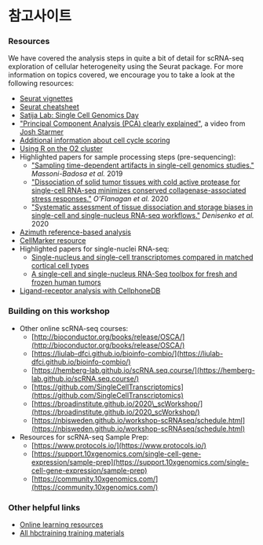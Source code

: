 # 참고사이트

### Resources

We have covered the analysis steps in quite a bit of detail for scRNA-seq exploration of cellular heterogeneity using the Seurat package. For more information on topics covered, we encourage you to take a look at the following resources:

* [Seurat vignettes](https://satijalab.org/seurat/vignettes.html)
* [Seurat cheatsheet](https://satijalab.org/seurat/essential_commands.html)
* [Satija Lab: Single Cell Genomics Day](https://satijalab.org/scgd21/)
* ["Principal Component Analysis \(PCA\) clearly explained"](https://www.youtube.com/watch?v=_UVHneBUBW0), a video from [Josh Starmer](https://twitter.com/joshuastarmer)
* [Additional information about cell cycle scoring](https://github.com/hbctraining/scRNA-seq_online/blob/master/lessons/cell_cycle_scoring.md)
* [Using R on the O2 cluster](https://hbctraining.github.io/Intro-to-Unix-QMB/lessons/R_on_o2.html)
* Highlighted papers for sample processing steps \(pre-sequencing\):
  * ["Sampling time-dependent artifacts in single-cell genomics studies."](https://genomebiology.biomedcentral.com/articles/10.1186/s13059-020-02032-0) _Massoni-Badosa et al._ 2019
  * ["Dissociation of solid tumor tissues with cold active protease for single-cell RNA-seq minimizes conserved collagenase-associated stress responses."](https://genomebiology.biomedcentral.com/articles/10.1186/s13059-019-1830-0) _O'Flanagan et al._ 2020
  * ["Systematic assessment of tissue dissociation and storage biases in single-cell and single-nucleus RNA-seq workflows."](https://genomebiology.biomedcentral.com/articles/10.1186/s13059-020-02048-6) _Denisenko et al._ 2020
* [Azimuth reference-based analysis](https://azimuth.hubmapconsortium.org/)
* [CellMarker resource](http://biocc.hrbmu.edu.cn/CellMarker/)
* Highlighted papers for single-nuclei RNA-seq:
  * [Single-nucleus and single-cell transcriptomes compared in matched cortical cell types](https://www.ncbi.nlm.nih.gov/pmc/articles/PMC6306246/)
  * [A single-cell and single-nucleus RNA-Seq toolbox for fresh and frozen human tumors](https://www.nature.com/articles/s41591-020-0844-1)
* [Ligand-receptor analysis with CellphoneDB](https://www.nature.com/articles/s41576-020-00292-x)

### Building on this workshop

* Other online scRNA-seq courses:
  * [http://bioconductor.org/books/release/OSCA/](http://bioconductor.org/books/release/OSCA/)
  * [https://liulab-dfci.github.io/bioinfo-combio/](https://liulab-dfci.github.io/bioinfo-combio/)
  * [https://hemberg-lab.github.io/scRNA.seq.course/](https://hemberg-lab.github.io/scRNA.seq.course/)
  * [https://github.com/SingleCellTranscriptomics](https://github.com/SingleCellTranscriptomics)
  * [https://broadinstitute.github.io/2020\_scWorkshop/](https://broadinstitute.github.io/2020_scWorkshop/)
  * [https://nbisweden.github.io/workshop-scRNAseq/schedule.html](https://nbisweden.github.io/workshop-scRNAseq/schedule.html)
* Resources for scRNA-seq Sample Prep:
  * [https://www.protocols.io/](https://www.protocols.io/)
  * [https://support.10xgenomics.com/single-cell-gene-expression/sample-prep](https://support.10xgenomics.com/single-cell-gene-expression/sample-prep)
  * [https://community.10xgenomics.com/](https://community.10xgenomics.com/)

### Other helpful links

* [Online learning resources](https://hbctraining.github.io/bioinformatics_online/lists/online_trainings.html)
* [All hbctraining training materials](https://hbctraining.github.io/main)

